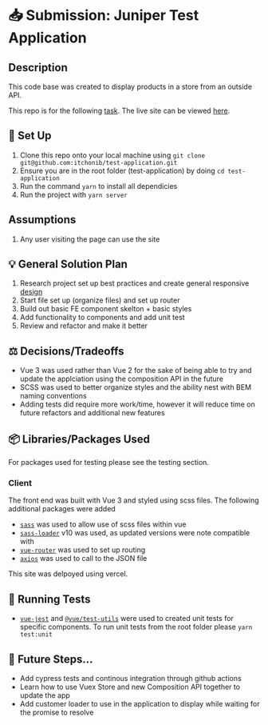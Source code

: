 # 📥 Submission: Juniper Test Application

## Description

This code base was created to display products in a store from an outside API. 

This repo is for the following [task](https://github.com/RepZio/TestApplication/blob/master/README.md).
The live site can be viewed [here](https://ib-juniper-test-application.vercel.app/).

## 🌱 Set Up

1. Clone this repo onto your local machine using `git clone git@github.com:itchonib/test-application.git`
2. Ensure you are in the root folder (test-application) by doing `cd test-application`
3. Run the command `yarn` to install all dependicies
4. Run the project with `yarn server`

## Assumptions

1. Any user visiting the page can use the site

## 💡 General Solution Plan

1. Research project set up best practices and create general responsive [design](https://www.figma.com/file/znPk3VztDn1XAvGjhvaZzU/Juniper-Test-Application)
2. Start file set up (organize files) and set up router
3. Build out basic FE component skelton + basic styles
4. Add functionality to components and add unit test
6. Review and refactor and make it better

## ⚖️ Decisions/Tradeoffs

- Vue 3 was used rather than Vue 2 for the sake of being able to try and update the applciation using the composition API in the future 
- SCSS was used to better organize styles and the ability nest with BEM naming conventions
- Adding tests did require more work/time, however it will reduce time on future refactors and additional new features

## 📦 Libraries/Packages Used

For packages used for testing please see the testing section.

### Client

The front end was built with Vue 3 and styled using scss files. The following additional packages were added

- [`sass`](https://yarnpkg.com/package/sass) was used to allow use of scss files within vue
- [`sass-loader`](https://yarnpkg.com/package/sass-loader) v10 was used, as updated versions were note compatible with 
- [`vue-router`](https://yarnpkg.com//package/vue-router) was used to set up routing 
- [`axios`](https://yarnpkg.com/package/axios) was used to call to the JSON file 

This site was delpoyed using vercel. 

## 🧪 Running Tests

- [`vue-jest`](https://yarnpkg.com/package/vue-jest) and [`@vue/test-utils`](https://yarnpkg.com/package/@vue/test-utils) were used to created unit tests for specific components. To run unit tests from the root folder please `yarn test:unit`


## 🔮 Future Steps...

- Add cypress tests and continous integration through github actions 
- Learn how to use Vuex Store and new Composition API together to update the app
- Add customer loader to use in the application to display while waiting for the promise to resolve


                                                                                                                                                                
